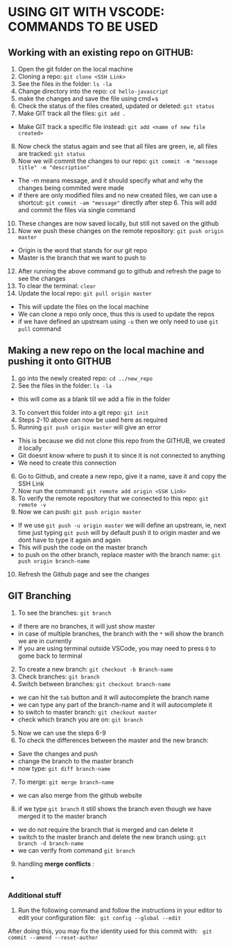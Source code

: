 # USING GIT WITH VSCODE: COMMANDS TO BE USED

## Working with an existing repo on GITHUB:

1. Open the git folder on the local machine
2. Cloning a repo:
`git clone <SSH Link>`
3. See the files in the folder:
`ls -la`
4. Change directory into the repo:
`cd hello-javascript`
5. make the changes and save the file using cmd+s
6. Check the status of the files created, updated or deleted:
`git status`
7. Make GIT track all the files:
`git add .`
 * Make GIT track a specific file instead:
`git add <name of new file created>`
8. Now check the status again and see that all files are green, ie, all files are tracked:
`git status`
9. Now we will commit the changes to our repo:
`git commit -m "message title" -m "description"`
 * The -m means message, and it should specify what and why the changes being commited were made
 * if there are only modified files and no new created files, we can use a shortcut: `git commit -am "message"` directly after step 6. This will add and commit the files via single command
10. These changes are now saved locally, but still not saved on the github
11. Now we push these changes on the remote repository:
`git push origin master`
 * Origin is the word that stands for our git repo
 * Master is the branch that we want to push to
12. After running the above command go to github and refresh the page to see the changes
13. To clear the terminal:
`clear`
14. Update the local repo:
`git pull origin master`
 * This will update the files on the local machine
 * We can clone a repo only once, thus this is used to update the repos
 * if we have defined an upstream using `-u` then we only need to use `git pull` command


## Making a new repo on the local machine and pushing it onto GITHUB

1. go into the newly created repo:
`cd ../new_repo`
2. See the files in the folder:
`ls -la`
 * this will come as a blank till we add a file in the folder
3. To convert this folder into a git repo:
`git init`
4. Steps 2-10 above can now be used here as required
5. Running `git push origin master` will give an error
 * This is because we did not clone this repo from the GITHUB, we created it locally
 * Git doesnt know where to push it to since it is not connected to anything
 * We need to create this connection
6. Go to Github, and create a new repo, give it a name, save it and copy the SSH Link
7. Now run the command:
`git remote add origin <SSH Link>`
8. To verify the remote repository that we connected to this repo:
`git remote -v`
9. Now we can push:
`git push origin master`
 * If we use `git push -u origin master` we will define an upstream, ie, next time just typing `git push` will by default push it to origin master and we dont have to type it again and again
 * This will push the code on the master branch
 * to push on the other branch, replace master with the branch name: `git push origin branch-name`
10. Refresh the Github page and see the changes


## GIT Branching

1. To see the branches:
`git branch`
 * if there are no branches, it will just show master
 * in case of multiple branches, the branch with the `*` will show the branch we are in currently
 * If you are using terminal outside VSCode, you may need to press `Q` to gome back to terminal
2. To create a new branch:
`git checkout -b Branch-name`
3. Check branches:
`git branch`
4. Switch between branches:
`git checkout branch-name`
 * we can hit the `tab` button and it will autocomplete the branch name
 * we can type any part of the branch-name and it will autocomplete it
 * to switch to master branch: `git checkout master`
 * check which branch you are on: `git branch`
5. Now we can use the steps 6-9
6. To check the differences between the master and the new branch:
 * Save the changes and push
 * change the branch to the master branch
 * now type: `git diff branch-name`
7. To merge:
`git merge branch-name`
 * we can also merge from the github website
8. if we type `git branch` it still shows the branch even though we have merged it to the master branch
 * we do not require the branch that is merged and can delete it
 * switch to the master branch and delete the new branch using: `git branch -d branch-name`
 * we can verify from command `git branch`
9. handling **merge conflicts** :
 * 



### Additional stuff
1. Run the
following command and follow the instructions in your editor to edit
your configuration file:
` git config --global --edit` 

After doing this, you may fix the identity used for this commit with:
` git commit --amend --reset-author`
